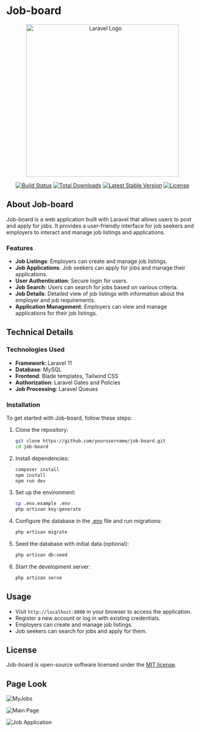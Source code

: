 # Job-board

<p align="center"><a href="https://laravel.com" target="_blank"><img src="https://raw.githubusercontent.com/laravel/art/master/logo-lockup/5%20SVG/2%20CMYK/1%20Full%20Color/laravel-logolockup-cmyk-red.svg" width="400" alt="Laravel Logo"></a></p>

<p align="center">
<a href="https://github.com/laravel/framework/actions"><img src="https://github.com/laravel/framework/workflows/tests/badge.svg" alt="Build Status"></a>
<a href="https://packagist.org/packages/laravel/framework"><img src="https://img.shields.io/packagist/dt/laravel/framework" alt="Total Downloads"></a>
<a href="https://packagist.org/packages/laravel/framework"><img src="https://img.shields.io/packagist/v/laravel/framework" alt="Latest Stable Version"></a>
<a href="https://packagist.org/packages/laravel/framework"><img src="https://img.shields.io/packagist/l/laravel/framework" alt="License"></a>
</p>

## About Job-board

Job-board is a web application built with Laravel that allows users to post and apply for jobs. It provides a user-friendly interface for job seekers and employers to interact and manage job listings and applications.

### Features

- **Job Listings**: Employers can create and manage job listings.
- **Job Applications**: Job seekers can apply for jobs and manage their applications.
- **User Authentication**: Secure login for users.
- **Job Search**: Users can search for jobs based on various criteria.
- **Job Details**: Detailed view of job listings with information about the employer and job requirements.
- **Application Management**: Employers can view and manage applications for their job listings.

## Technical Details

### Technologies Used

- **Framework**: Laravel 11
- **Database**: MySQL
- **Frontend**: Blade templates, Tailwind CSS
- **Authorization**: Laravel Gates and Policies
- **Job Processing**: Laravel Queues

### Installation

To get started with Job-board, follow these steps:

1. Clone the repository:
    ```sh
    git clone https://github.com/yourusername/job-board.git
    cd job-board
    ```

2. Install dependencies:
    ```sh
    composer install
    npm install
    npm run dev
    ```

3. Set up the environment:
    ```sh
    cp .env.example .env
    php artisan key:generate
    ```

4. Configure the database in the [.env](http://_vscodecontentref_/0) file and run migrations:
    ```sh
    php artisan migrate
    ```

5. Seed the database with initial data (optional):
    ```sh
    php artisan db:seed
    ```

6. Start the development server:
    ```sh
    php artisan serve
    ```

## Usage

- Visit `http://localhost:8000` in your browser to access the application.
- Register a new account or log in with existing credentials.
- Employers can create and manage job listings.
- Job seekers can search for jobs and apply for them.

## License

Job-board is open-source software licensed under the [MIT license](https://opensource.org/licenses/MIT).

## Page Look

![MyJobs](https://github.com/user-attachments/assets/4ec4bb18-d6a9-427a-bc2b-a7ba8653edb0)

![Main Page](https://github.com/user-attachments/assets/97384560-e8c5-4461-a68e-617c5d4a770e)

![Job Application](https://github.com/user-attachments/assets/b6b3faac-810b-4853-be21-d7559cf2aed2)



